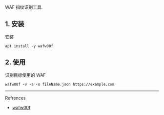 WAF 指纹识别工具.

## 1. 安装

安装

```
apt install -y wafw00f
```

## 2. 使用

识别目标使用的 WAF

```
wafw00f -v -a -o fileName.json https://example.com
```

---

Refrences

- [wafw00f](https://www.kali.org/tools/wafw00f/)
